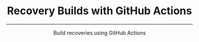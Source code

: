 <h1 align="center">Recovery Builds with GitHub Actions</h1>

---

<p align="center">
	Build recoveries using GitHub Actions
</p>
